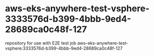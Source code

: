 # aws-eks-anywhere-test-vsphere-3333576d-b399-4bbb-9ed4-28689ca0c48f-127
repository for use with E2E test job aws-eks-anywhere-test-vsphere:3333576d-b399-4bbb-9ed4-28689ca0c48f-127

